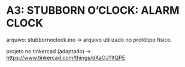 # A3: STUBBORN O’CLOCK: ALARM CLOCK

arquivo: stubbornoclock.ino -> arquivo utilizado no protótipo físico.

projeto no tinkercad (adaptado) -> https://www.tinkercad.com/things/dXaOJ11tQPE 